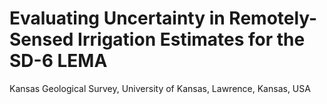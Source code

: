 # Evaluating Uncertainty in Remotely-Sensed Irrigation Estimates for the SD-6 LEMA

Kansas Geological Survey, University of Kansas, Lawrence, Kansas, USA

